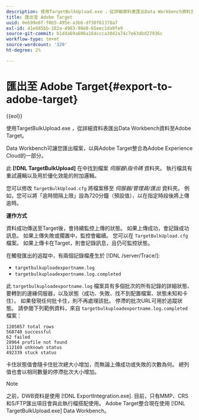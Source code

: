 ```yaml
---
description: 使用TargetBulkUpload.exe ，從詳細資料表匯出Data Workbench資料至Adobe Target。
title: 匯出至 Adobe Target
uuid: 0eb99e6f-f0b5-495e-a3b6-df30f61378a7
exl-id: 41e885bb-182a-4983-98e8-65eec1da9fe9
source-git-commit: b1dda69a606a16dccca30d2a74c7e63dbd27936c
workflow-type: tm+mt
source-wordcount: '329'
ht-degree: 2%

---
```


# 匯出至 Adobe Target{#export-to-adobe-target}

{{eol}}

使用TargetBulkUpload.exe ，從詳細資料表匯出Data Workbench資料至Adobe Target。

Data Workbench可讓您匯出檔案，以與Adobe Target整合為Adobe Experience Cloud的一部分。

此 **[!DNL TargetBulkUpload]** 在中找到檔案 *伺服器\指令碼* 資料夾。 執行檔具有重試邏輯以及用於優化效能的附加邏輯。

您可以修改 `TargetBulkUpload.cfg` 將檔案移至 *伺服器/管理員/匯出* 資料夾。 例如，您可以將「逾時間隔上限」設為720分鐘（預設值），以在指定時段後將上傳逾時。

**運作方式**

資料成功傳送至Target後，會持續監控上傳的狀態。 如果上傳成功，會記錄成功訊息。 如果上傳失敗或擱置中，監控會繼續。 您可以在 `TargetBulkUpload.cfg` 檔案。 如果上傳卡在Target，則會記錄訊息，且仍可監控狀態。

在觸發匯出的追蹤中，有兩個記錄檔產生於 [!DNL /server/Trace/]:

* `targetbulkuploadexportname.log`
* `targetbulkuploadexportname.log.completed`

此 `targetbulkuploadexportname.log` 檔案具有多個批次的所有記錄的詳細狀態、要轉到的邊緣伺服器，以及狀態（成功、失敗、找不到配置檔案、狀態未知和卡住）。 如果發現任何批卡住，則不再處理該批。 停滯的批次URL可用於追蹤狀態。 請參閱下列範例資料，來自 `targetbulkuploadexportname.log.completed` 檔案：

```
1205057 total rows 
568740 successful 
62 failed 
28964 profile not found 
112169 unknown status 
492339 stuck status
```

卡住狀態值會隨卡住批次總大小增加，而無論上傳成功或失敗的次數為何。 總列值也會以相同數量的停滯批次大小增加。

>[!NOTE]
>
>之前，DWB資料是使用 [!DNL ExportIntegration.exe]. 目前，只有MMP、CRS和S/FTP匯出項目會與此執行檔搭配使用。 Adobe Target整合現在使用 [!DNL TargetBulkUpload.exe] Data Workbench。
